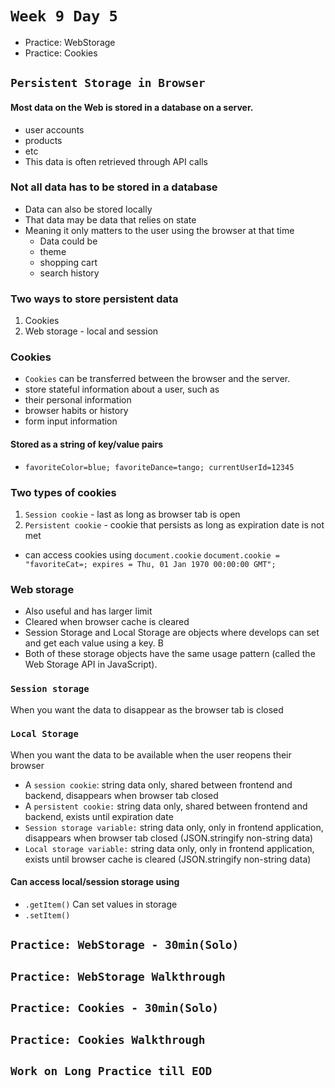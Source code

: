 # `Week 9 Day 5`


- Practice: WebStorage
- Practice: Cookies

## `Persistent Storage in Browser`

#### Most data on the Web is stored in a database on a server.
  * user accounts
  * products
  * etc
  * This data is often retrieved through API calls

### Not all data has to be stored in a database
  * Data can also be stored locally
  * That data may be data that relies on state
  * Meaning it only matters to the user using the browser at that time
    * Data could be
    * theme
    * shopping cart
    * search history

### Two ways to store persistent data
  1. Cookies
  2. Web storage - local and session

### Cookies
  * `Cookies` can be transferred between the browser and the server.
  * store stateful information about a user, such as
  * their personal information
  * browser habits or history
  * form input information

#### Stored as a string of key/value pairs
  * `favoriteColor=blue; favoriteDance=tango; currentUserId=12345`
### Two types of cookies
  1. `Session cookie` - last as long as browser tab is open
  2. `Persistent cookie` - cookie that persists as long as expiration date is not met
  * can access cookies using `document.cookie`
  `document.cookie = "favoriteCat=; expires = Thu, 01 Jan 1970 00:00:00 GMT";`

### Web storage
  * Also useful and has larger limit
  * Cleared when browser cache is cleared
  * Session Storage and Local Storage are objects where develops can set and get each value using a key. B
  * Both of these storage objects have the same usage pattern (called the Web Storage API in JavaScript).

### `Session storage`
When you want the data to disappear as the browser tab is closed

### `Local Storage`
When you want the data to be available when the user reopens their browser

  * A `session cookie`: string data only, shared between frontend and backend, disappears when browser tab closed
  * A `persistent cookie:` string data only, shared between frontend and backend, exists until expiration date
  * `Session storage variable:` string data only, only in frontend application, disappears when browser tab closed (JSON.stringify non-string data)
  * `Local storage variable:` string data only, only in frontend application, exists until browser cache is cleared (JSON.stringify non-string data)

#### Can access local/session storage using
  * `.getItem()`
  Can set values in storage
  * `.setItem()`


## `Practice: WebStorage - 30min(Solo)`
## `Practice: WebStorage Walkthrough`
## `Practice: Cookies - 30min(Solo)`
## `Practice: Cookies Walkthrough`

## `Work on Long Practice till EOD`

